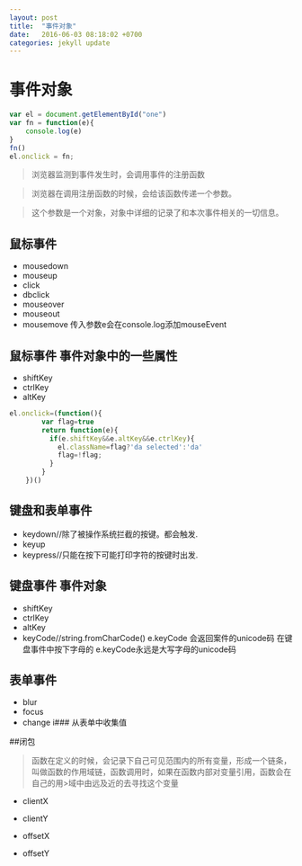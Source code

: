 ```yaml
---
layout: post
title:  "事件对象"
date:   2016-06-03 08:18:02 +0700
categories: jekyll update
---
```




# 事件对象



```javascript
var el = document.getElementById("one")
var fn = function(e){
	console.log(e)
}
fn()
el.onclick = fn;
```



>浏览器监测到事件发生时，会调用事件的注册函数

>浏览器在调用注册函数的时候，会给该函数传递一个参数。

>这个参数是一个对象，对象中详细的记录了和本次事件相关的一切信息。

## 鼠标事件


* mousedown
* mouseup
* click
* dbclick
* mouseover
* mouseout
* mousemove
传入参数e会在console.log添加mouseEvent
## 鼠标事件 事件对象中的一些属性

* shiftKey
* ctrlKey
* altKey
```javascript
el.onclick=(function(){
		var flag=true
		return function(e){
          if(e.shiftKey&&e.altKey&&e.ctrlKey){
          	el.className=flag?'da selected':'da'
          	flag=!flag;
          }
		}
	})()

```


## 键盘和表单事件
* keydown//除了被操作系统拦截的按键。都会触发.
* keyup
* keypress//只能在按下可能打印字符的按键时出发.


## 键盘事件  事件对象
* shiftKey
* ctrlKey
* altKey
* keyCode//string.fromCharCode()
  e.keyCode 会返回案件的unicode码
  在键盘事件中按下字母的
  e.keyCode永远是大写字母的unicode码

## 表单事件                           

* blur
* focus
* change
i### 从表单中收集值

##闭包
>函数在定义的时候，会记录下自己可见范围内的所有变量，形成一个链条，
>叫做函数的作用域链，函数调用时，如果在函数内部对变量引用，函数会在自己的用>域中由远及近的去寻找这个变量
* clientX
* clientY

* offsetX
* offsetY
